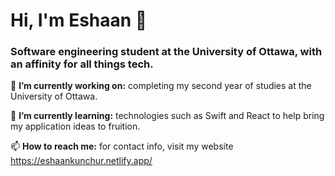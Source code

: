 # Hi, I'm Eshaan 👋

### Software engineering student at the University of Ottawa, with an affinity for all things tech.

🔭 **I’m currently working on:** completing my second year of studies at the University of Ottawa.

🌱 **I’m currently learning:** technologies such as Swift and React to help bring my application ideas to fruition.

📫 **How to reach me:** for contact info, visit my website https://eshaankunchur.netlify.app/

<!--
**EshaanK8/EshaanK8** is a ✨ _special_ ✨ repository because its `README.md` (this file) appears on your GitHub profile.

Here are some ideas to get you started:

- 🔭 I’m currently working on ...
- 🌱 I’m currently learning ...
- 👯 I’m looking to collaborate on ...
- 🤔 I’m looking for help with ...
- 💬 Ask me about ...
- 📫 How to reach me: ...
- 😄 Pronouns: ...
- ⚡ Fun fact: ...
-->
